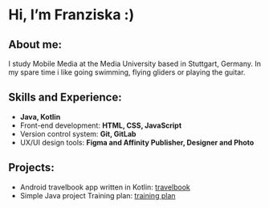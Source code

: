 # Hi, I’m Franziska :) 

## About me: 
I study Mobile Media at the Media University based in Stuttgart, Germany. In my spare time i like going swimming, flying gliders or playing the guitar. 

## Skills and Experience: 
- **Java, Kotlin**
- Front-end development: **HTML, CSS, JavaScript**
- Version control system: **Git, GitLab**
- UX/UI design tools: **Figma and Affinity Publisher, Designer and Photo**

## Projects: 
- Android travelbook app written in Kotlin: [travelbook](https://github.com/FLink30/travelbook)
- Simple Java project Training plan: [training plan](https://github.com/FLink30/trainingplan)

